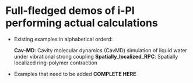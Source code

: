 Full-fledged demos of i-PI performing actual calculations
=========================================================

- Existing examples in alphabetical orderd:

	**Cav-MD**: Cavity molecular dynamics (CavMD) simulation of liquid water under vibrational strong coupling
	**Spatially_localized_RPC**: Spatially localized ring-polymer contraction 

- Examples that need to be added
  **COMPLETE HERE**
